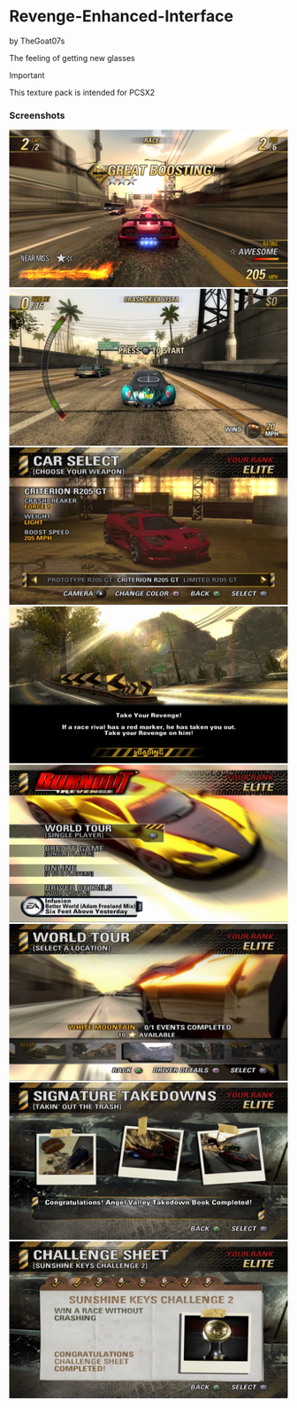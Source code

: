 # Revenge-Enhanced-Interface
by TheGoat07s

The feeling of getting new glasses

> [!IMPORTANT]
> This texture pack is intended for PCSX2
> 

### Screenshots
![](screenshots/Gameplay.png)
![](screenshots/Crash.png)
![](screenshots/Garage.png)
![](screenshots/Loading.png)
![](screenshots/Main%20Menu.png)
![](screenshots/Crash%20Nav.png)
![](screenshots/Signature.png)
![](screenshots/Challenge.png)
